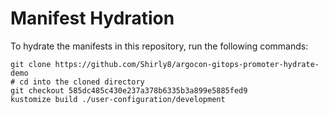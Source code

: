 # Manifest Hydration

To hydrate the manifests in this repository, run the following commands:

```shell
git clone https://github.com/Shirly8/argocon-gitops-promoter-hydrate-demo
# cd into the cloned directory
git checkout 585dc485c430e237a378b6335b3a899e5885fed9
kustomize build ./user-configuration/development
```
